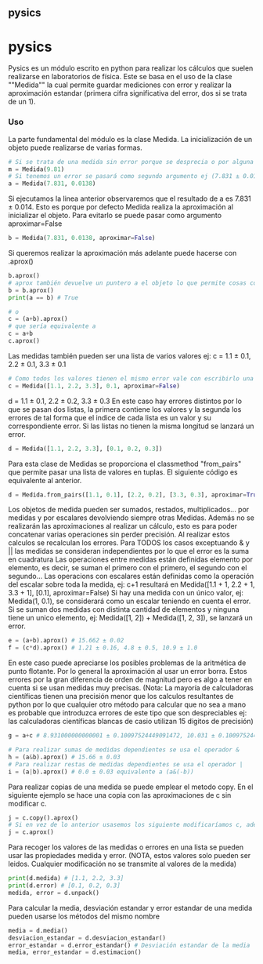 ## pysics
# pysics
Pysics es un módulo escrito en python para realizar los cálculos que suelen realizarse en laboratorios de física. 
Este se basa en el uso de la clase ""Medida"" la cual permite guardar mediciones con error y realizar la aproximación estandar
(primera cifra significativa del error, dos si se trata de un 1).

### Uso
La parte fundamental del módulo es la clase Medida. La inicialización de un objeto puede realizarse de varias formas.
```python
# Si se trata de una medida sin error porque se desprecia o por alguna otra razón puede hacerse simplemente pasando el valor
m = Medida(9.81)
# Si tenemos un error se pasará como segundo argumento ej (7.831 ± 0.0138).
a = Medida(7.831, 0.0138)
```

Si ejecutamos la linea anterior observaremos que el resultado de a es 7.831 ± 0.014.
Esto es porque por defecto Medida realiza la aproximación al inicializar el objeto.
Para evitarlo se puede pasar como argumento aproximar=False
```python
b = Medida(7.831, 0.0138, aproximar=False)
```

Si queremos realizar la aproximación más adelante puede hacerse con .aprox()
```python
b.aprox()
# aprox también devuelve un puntero a el objeto lo que permite cosas como
b = b.aprox()
print(a == b) # True

# o
c = (a+b).aprox()
# que sería equivalente a
c = a+b
c.aprox()
```
Las medidas también pueden ser una lista de varios valores ej: c = 1.1 ± 0.1, 2.2 ± 0.1, 3.3 ± 0.1
```python
# Como todos los valores tienen el mismo error vale con escribirlo una vez
c = Medida([1.1, 2.2, 3.3], 0.1, aproximar=False)
```
d = 1.1 ± 0.1, 2.2 ± 0.2, 3.3 ± 0.3
 En este caso hay errores distintos por lo que se pasan dos listas, la primera contiene los valores y la segunda los errores de tal forma que el indice de cada lista es un valor y su correspondiente error. Si las listas no tienen la misma longitud se lanzará un error.
```python
d = Medida([1.1, 2.2, 3.3], [0.1, 0.2, 0.3])
```
Para esta clase de Medidas se proporciona el classmethod "from_pairs" que permite pasar una lista de valores en tuplas.
El siguiente código es equivalente al anterior.
```python
d = Medida.from_pairs([1.1, 0.1], [2.2, 0.2], [3.3, 0.3], aproximar=True)
```

Los objetos de medida pueden ser sumados, restados, multiplicados... por medidas y por escalares devolviendo siempre otras Medidas.
Además no se realizarán las aproximaciones al realizar un cálculo, esto es para poder concatenar varias operaciones sin perder precisión.
Al realizar estos calculos se recalculan los errores. Para TODOS los casos exceptuando & y || las medidas se consideran independientes por lo que
el error es la suma en cuadratura
Las operaciones entre medidas están definidas elemento por elemento, es decir, se suman el primero con el primero, el segundo con el segundo...
Las operacions con escalares están definidas como la operación del escalar sobre toda la medida, ej: c+1 resultará en Medida([1.1 + 1, 2.2 + 1, 3.3 + 1], [0.1], aproximar=False)
Si hay una medida con un único valor, ej: Medida(1, 0.1), se considerará como un escalar teniendo en cuenta el error. Si se suman dos medidas con distinta cantidad de elementos
y ninguna tiene un unico elemento, ej: Medida([1, 2]) + Medida([1, 2, 3]), se lanzará un error.
``` python
e = (a+b).aprox() # 15.662 ± 0.02
f = (c*d).aprox() # 1.21 ± 0.16, 4.8 ± 0.5, 10.9 ± 1.0
```
En este caso puede apreciarse los posibles problemas de la aritmética de punto flotante. Por lo general la aproximación al usar un error borra.
Estos errores por la gran diferencia de orden de magnitud pero es algo a tener en cuenta si se usan medidas muy precisas. (Nota: La mayoría de calculadoras científicas tienen
una precisión menor que los calculos resultantes de python por lo que cualquier otro método para calcular que no sea a mano es probable que introduzca errores de este tipo que son
despreciables ej: las calculadoras científicas blancas de casio utilizan 15 digitos de precisión)
```python
g = a+c # 8.931000000000001 ± 0.10097524449091472, 10.031 ± 0.10097524449091472, 11.131 ± 0.10097524449091472

# Para realizar sumas de medidas dependientes se usa el operador &
h = (a&b).aprox() # 15.66 ± 0.03
# Para realizar restas de medidas dependientes se usa el operador |
i = (a|b).aprox() # 0.0 ± 0.03 equivalente a (a&(-b))
```

Para realizar copias de una medida se puede emplear el metodo copy.
En el siguiente ejemplo se hace una copia con las aproximaciones de c sin modificar c.
```python
j = c.copy().aprox()
# Si en vez de lo anterior usasemos los siguiente modificaríamos c, además, es posible que ciertos cambios aplicados a j afectasen a c
j = c.aprox()
```

Para recoger los valores de las medidas o errores en una lista se pueden usar las propiedades medida y error. (NOTA, estos valores solo pueden ser leidos. Cualquier modificación
no se transmite al valores de la medida)
```python
print(d.medida) # [1.1, 2.2, 3.3]
print(d.error) # [0.1, 0.2, 0.3]
medida, error = d.unpack()
```
Para calcular la media, desviación estandar y error estandar de una medida pueden usarse los métodos del mismo nombre
```python
media = d.media()
desviacion_estandar = d.desviacion_estandar()
error_estandar = d.error_estandar() # Desviación estandar de la media
media, error_estandar = d.estimacion()
```

